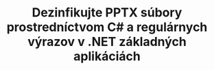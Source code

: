 ---
############################# Static ############################
layout: "autogen"
draft: false
path: "sk/redaction/net/regex/pptx"
otherformats: CSV DOC DOCM DOCX DOT DOTM DOTX PDF POT POTM PPS PPSM PPSX PPT PPTM RTF XLS XLSM XLSX XLT XLTM XLTX  

############################# Head ############################
head_title: "Úprava PPTX dokumentov pomocou regulárnych výrazov cez .NET Core"
head_description: "Redukujte citlivé informácie pomocou regulárneho výrazu z dokumentov rôznych formátov"

############################# Header ############################
title: "Dezinfikujte PPTX súbory prostredníctvom C# a regulárnych výrazov v .NET základných aplikáciách"
description: "Nájdite a odstráňte citlivé informácie z dokumentov, tabuliek a prezentácií balíka Office a OpenOffice, ako aj PPTX na Windows, Linux a macOS"

################### SubMenu/Download Button #####################
submenu:
    enable: true

############################# About ############################
about:
    enable: true
    title: "Úprava textu dokumentu pre .NET API"
    content: |
        Jediné formátovo nezávislé rozhranie na dezinfekciu citlivých a utajovaných informácií z dokumentov a obrázkov PDF, Word, Excel, PowerPoint vrátane možnosti meniť metadáta a odstraňovať komentáre. Pomocou nástroja GroupDocs.Redaction for .NET môžete vymazať utajované informácie a uložiť zredigovaný dokument v PDF, čím prevediete všetky strany na rastrové obrázky alebo ponecháte dokument v pôvodnom formáte na ďalšie úpravy.

############################# Steps ############################
steps:
    enable: true
    title_left: "Úprava textu z PPTX pomocou regulárnych výrazov cez C#"
    content_left: |
        [GroupDocs.Redaction](sk//redaction/net/) umožňuje .NET vývojárom využiť plnú silu regulárnych výrazov na redigovanie PPTX súboru pomocou niekoľkých jednoduchých krokov.

        *   Vytvorte inštanciu triedy [Redactor](https://apireference.groupdocs.com/redaction/net/groupdocs.redaction/redactor) a načítajte súbor PPTX
        *   Vytvorte inštanciu triedy [RegexRedaction](https://apireference.groupdocs.com/redaction/net/groupdocs.redaction.redactions/regexredaction) na vyhľadanie a nahradenie textu
        *   Zavolajte metódu [Redactor.Apply](https://apireference.groupdocs.com/redaction/net/groupdocs.redaction/redactor/methods/apply/index) s objektom RegexRedaction
        
    title_right: "Začnite s rozhraním Redaction API"
    content_right: |
        Nainštalujte z príkazového riadka ako ```nuget install GroupDocs.Redaction``` alebo cez konzolu Package Manager Console Visual Studio s ```Install-Package GroupDocs.Redaction```. 
        Prípadne získajte offline inštalačný program MSI alebo knižnice DLL v súbore ZIP zo stránky [stiahnutia] (https://downloads.groupdocs.com/redaction/net) a uveďte ho ručne vo svojom projekte.  
        
    code: |
        ```cs
        using (Redactor redactor = new Redactor(@"sample.pptx"))
        {
        	redactor.Apply(new RegexRedaction("\\d{2}\\s*\\d{2}[^\\d]*\\d{6}", new ReplacementOptions(System.Drawing.Color.Blue)));
        	redactor.Save();
        }
        ```

############################# Demos ############################
demos:
    enable: true
############################# About Formats ############################
about_formats:
    enable: true
############################# More Formats ############################
more_formats:
    enable: true

############################# Back to top ###############################
back_to_top:
    enable: true
---